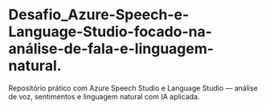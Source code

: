 # Desafio_Azure-Speech-e-Language-Studio-focado-na-análise-de-fala-e-linguagem-natural.
Repositório prático com Azure Speech Studio e Language Studio — análise de voz, sentimentos e linguagem natural com IA aplicada.
